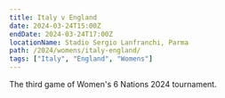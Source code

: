 ```yaml
---
title: Italy v England
date: 2024-03-24T15:00Z
endDate: 2024-03-24T17:00Z
locationName: Stadio Sergio Lanfranchi, Parma
path: /2024/womens/italy-england/
tags: ["Italy", "England", "Womens"]
---
```


The third game of Women's 6 Nations 2024 tournament.
